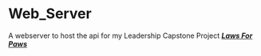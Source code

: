 # Web_Server
A webserver to host the api for my Leadership Capstone Project [_**_Laws For Paws_**_](https://github.com/theticarcher38/LawsForPaws)
